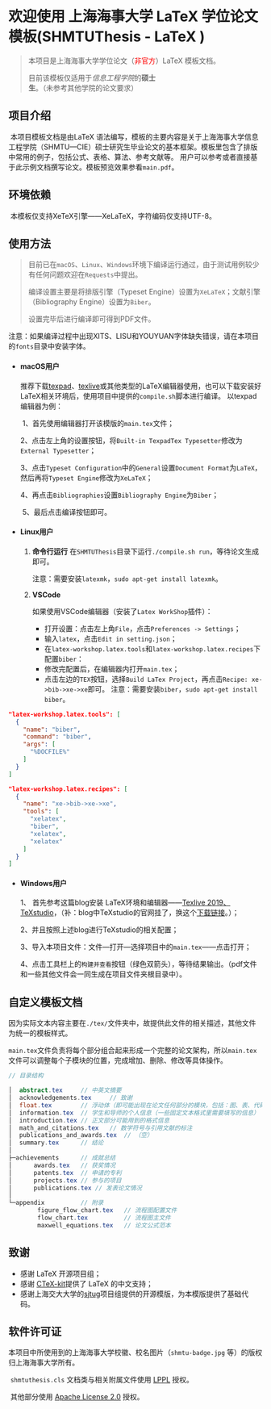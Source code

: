 # 欢迎使用  上海海事大学 LaTeX 学位论文模板(SHMTUThesis - LaTeX )

> 本项目是上海海事大学学位论文（<font color="red">非官方</font>）LaTeX 模板文档。
>
> 目前该模板仅适用于*信息工程学院*的**硕士生**。（未参考其他学院的论文要求）

## 项目介绍

​		本项目模板文档是由LaTeX 语法编写，模板的主要内容是关于上海海事大学信息工程学院（SHMTU—CIE）硕士研究生毕业论文的基本框架。模板里包含了排版中常用的例子，包括公式、表格、算法、参考文献等。 用户可以参考或者直接基于此示例文档撰写论文。模板预览效果参看`main.pdf`。

## 环境依赖

​		本模板仅支持XeTeX引擎——XeLaTeX，字符编码仅支持UTF-8。

## 使用方法

> 目前已在`macOS`、`Linux`、`Windows`环境下编译运行通过，由于测试用例较少有任何问题欢迎在`Requests`中提出。
>
> 编译设置主要是将排版引擎（Typeset Engine）设置为`XeLaTeX`；文献引擎（Bibliography Engine）设置为`Biber`。
>
> 设置完毕后进行编译即可得到PDF文件。

注意：如果编译过程中出现XITS、LISU和YOUYUAN字体缺失错误，请在本项目的`fonts`目录中安装字体。

* #### macOS用户

  推荐下载[texpad](https://www.texpad.com/)、[texlive](https://www.tug.org/texlive/)或其他类型的LaTeX编辑器使用，也可以下载安装好LaTeX相关环境后，使用项目中提供的`compile.sh`脚本进行编译。
  以texpad编辑器为例：
  
  ​	1、首先使用编辑器打开该模版的`main.tex`文件；
  
  ​	2、点击左上角的设置按钮，将`Built-in TexpadTex Typesetter`修改为`External Typesetter`；
  
  ​	3、点击`Typeset Configuration`中的`General`设置`Document Format`为`LaTeX`，然后再将`Typeset Engine`修改为`XeLaTeX`；
  
  ​	4、再点击`Bibliographies`设置`Bibliography Engine`为`Biber`；
  
  ​	5、最后点击编译按钮即可。

* #### Linux用户

  1. **命令行运行**
	 在``SHMTUThesis``目录下运行``./compile.sh run``，等待论文生成即可。
	
	 注意：需要安装``latexmk``，``sudo apt-get install latexmk``。
	
	2. **VSCode**
	
	   如果使用VSCode编辑器（安装了``Latex WorkShop``插件）：
	
	   * 打开设置：点击左上角``File``，点击``Preferences -> Settings``；
	   * 输入``latex``，点击``Edit in setting.json``；
	   * 在``latex-workshop.latex.tools``和``latex-workshop.latex.recipes``下配置``biber``：
	   * 修改完配置后，在编辑器内打开``main.tex``；
	   * 点击左边的``TEX``按钮，选择``Build LaTex Project``，再点击``Recipe: xe->bib->xe->xe``即可。
		注意：需要安装``biber``，``sudo apt-get install biber``。


``` json
"latex-workshop.latex.tools": [
  {
    "name": "biber",
    "command": "biber",
    "args": [
      "%DOCFILE%"
    ]
  }
]
```
``` json
"latex-workshop.latex.recipes": [
  {
    "name": "xe->bib->xe->xe",
    "tools": [
      "xelatex",
      "biber",
      "xelatex",
      "xelatex"
    ]
  }
]
```
* #### Windows用户

  1、 首先参考这篇blog安装  LaTeX环境和编辑器——[Texlive 2019、TeXstudio](https://blog.csdn.net/Mikchy/article/details/94448707)，（补：blog中TeXstudio的官网挂了，换这个[下载链接](https://sourceforge.net/projects/texstudio/)。）；

  2、并且按照上述blog进行TeXstudio的相关配置；

  3、导入本项目文件：文件—打开—选择项目中的`main.tex`——点击打开；

  4、点击工具栏上的`构建并查看`按钮（绿色双箭头），等待结果输出。（pdf文件和一些其他文件会一同生成在项目文件夹根目录中）。

## 自定义模板文档

​		因为实际文本内容主要在`./tex/`文件夹中，故提供此文件的相关描述，其他文件为统一的模板样式。

​		`main.tex`文件负责将每个部分组合起来形成一个完整的论文架构，所以`main.tex`文件可以调整每个子模块的位置，完成增加、删除、修改等具体操作。

```java
// 目录结构

│  abstract.tex		// 中英文摘要
│  acknowledgements.tex		// 致谢
│  float.tex		// 浮动体（即可能出现在论文任何部分的模块，包括：图、表、代码等）
│  information.tex	// 学生和导师的个人信息（一些固定文本格式里需要填写的信息）
│  introduction.tex	// 正文部分可能用到的格式信息
│  math_and_citations.tex	// 数学符号与引用文献的标注
│  publications_and_awards.tex	// （空）
│  summary.tex		// 结论
│  
├─achievements		// 成就总结
│      awards.tex	// 获奖情况
│      patents.tex	// 申请的专利
│      projects.tex	// 参与的项目
│      publications.tex	// 发表论文情况
│      
└─appendix			// 附录
        figure_flow_chart.tex	// 流程图配置文件
        flow_chart.tex			// 流程图主文件
        maxwell_equations.tex	// 论文公式范本
```




## 致谢

- 感谢 LaTeX 开源项目组；
- 感谢 [CTeX-kit](https://github.com/CTeX-org/ctex-kit)提供了 LaTeX 的中文支持；
- 感谢上海交大大学的[sjtug](https://github.com/sjtug)项目组提供的开源模版，为本模版提供了基础代码。

## 软件许可证

​		本项目中所使用到的上海海事大学校徽、校名图片（`shmtu-badge.jpg` 等）的版权归上海海事大学所有。

​		`shmtuthesis.cls` 文档类与相关附属文件使用 [LPPL](https://www.latex-project.org/lppl.txt) 授权。

​		其他部分使用 [Apache License 2.0](https://github.com/hellckt/SHMTUThesis/blob/master/LICENSE) 授权。

